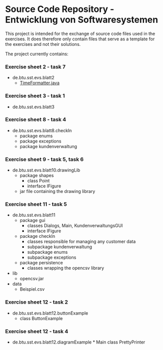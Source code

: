 # Source Code Repository - Entwicklung von Softwaresystemen

This project is intended for the exchange of source code files used in the exercises. It does therefore only contain files that serve as a template for the exercises and not their solutions.

The project currently contains:

### Exercise sheet 2 - task 7
* de.btu.sst.evs.blatt2
    * [TimeFormatter.java](de/btu/sst/evs/blatt2/TimeFormatter.java)

### Exercise sheet 3 - task 1
* de.btu.sst.evs.blatt3

### Exercise sheet 8 - task 4
* de.btu.sst.evs.blatt8.checkIn
	* package enums
	* package exceptions
	* package kundenverwaltung

### Exercise sheet 9 - task 5, task 6
* de.btu.sst.evs.blatt10.drawingLib
	* package shapes
		* class Point
		* interface IFigure
	* jar file containing the drawing library

### Exercise sheet 11 - task 5
* de.btu.sst.evs.blatt11
	* package gui
		* classes Dialogs, Main, KundenverwaltungsGUI
		* interface IFigure
	* package checkIn
		* classes responsible for managing any customer data
		* subpackage kundenverwaltung
		* subpackage enums
		* subpackage exceptions			
	* package persistence
		* classes wrapping the opencsv library
* lib
	* opencsv.jar
* data
	* Beispiel.csv

### Exercise sheet 12 - task 2
* de.btu.sst.evs.blatt12.buttonExample
	* class ButtonExample

### Exercise sheet 12 - task 4
* de.btu.sst.evs.blatt12.diagramExample
		* Main class PrettyPrinter